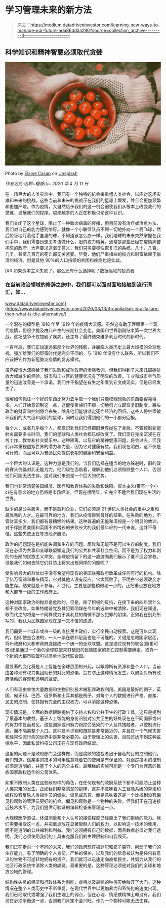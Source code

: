 # 学习管理未来的新方法

> 原文：<https://medium.datadriveninvestor.com/learning-new-ways-to-manage-our-future-ada86dd3a290?source=collection_archive---------3----------------------->

## 科学知识和精神智慧必须取代贪婪

![](img/15f92fce8d6f57cb1a005b4a9d08be80.png)

Photo by [Elaine Casap](https://unsplash.com/@ecasap?utm_source=medium&utm_medium=referral) on [Unsplash](https://unsplash.com?utm_source=medium&utm_medium=referral)

*作者迈克·迈耶~檀香山~ 2020 年 4 月 11 日*

在一场巨大的人类灾难中，我们有一个独特的机会来重组人类社会，以应对这场灾难和未来的挑战。这些当前和未来的挑战正在我们的星球上爆发，并且会更加频繁和更加严峻。作为疫情，大自然给予我们的这一机会迫使我们从根本上改变我们的思维，发展我们的程序。越来越多的人正在积极讨论这种认识。

我们关闭了这个星球，阻止了一种致命病毒的传播，但目前没有治疗或治愈方法，我们对自己的能力感到惊讶。就像一个小联盟队员不顾一切地扑向一个高飞球，然后惊讶地盯着他手套里的球，不知道该怎么办一样，我们地球的未来突然掌握在我们手中，我们需要迅速思考该做什么。旧的权力精英，通常是那些已经在疫情痛苦抱怨的政府，大声要求这毫无意义，我们只需要尽快恢复旧的系统。几十，几百，几千，甚至几百万的死亡都无关紧要。毕竟，他们严重扭曲的权力和财富依赖于崩溃的经济。但是其他 90%的人口持续的贫困和疾病也是如此。

[](https://www.datadriveninvestor.com/2020/03/16/if-capitalism-is-a-failure-then-what-is-the-alternative/) [## 如果资本主义失败了，那么还有什么选择呢？数据驱动的投资者

### 在当前政治领域的修辞之旅中，我们都可以面对面地接触到流行词汇，如…

www.datadriveninvestor.com](https://www.datadriveninvestor.com/2020/03/16/if-capitalism-is-a-failure-then-what-is-the-alternative/) 

一个潜在的模型是 1918 年至 1919 年的疫情大流感。虽然这有助于理解第一个现代疫情，但很少提及由此产生的长期社会变化。美国和世界刚刚结束第一次世界大战，这场战争不仅加剧了疾病，还主导了最终结束维多利亚时代的新时代。

一百年后，我们正加速远离那个世界的残骸，并面临人类历史上最大规模的全球危机。强加给我们的野蛮时代是完全不同的，与 1918 年没有什么联系，所以我们不应该把它作为新冠肺炎疫情的复苏模式。

虽然疫情大流感给了我们失败和成功政府的惨痛教训，但我们得到了未来几周碳排放大幅减少的经验。城市和工业区的健康状况有了明显的改善。工业和城市空气质量的迅速改善是一个承诺，我们并不指望在有生之年看到它变成现实。但是已经发生了。

理解如何抓住一个好的东西比努力去争取一个我们只能模糊想象的东西要容易得多。人们开始意识到这一点，这促使贵族们不顾一切地努力立即恢复旧制度。寡头政治的财富和控制将会丧失，除非他们能够锁定死亡经济的回归。这些人将继续破坏我们的大气层和我们的星球，同时让我们得到他们的一小部分回报。

每个人，或者几乎每个人，都意识到我们已经把旧世界抛在了身后。不管控制新冠肺炎需要多长时间，我们的星球和人类社会都已经改变了。我们现在完全沉浸在在线工作、教育和社交娱乐中。这种隔离，以及它的精神健康问题，将会过去，但我们非常重视虚拟世界的潜力和力量，因为它对健康有益。我们现在明白，这不仅是可行的，而且可以为普通民众提供长期的健康和安全利益。

一个巨大的认识是，这种力量是我们的，当我们选择在适当的地方躲避时，旧的政府寡头傀儡对此无能为力。他们现在面临着，理解到他们必须照顾整个人口，否则他们可能无法生存。这对我们来说是一个巨大的优势。

我们也非常清楚美国经济、医疗和教育体系的失败和缺陷。资本主义(带有一个小 c)在有意义的地方仍将是市场经济，但现在很明显，它完全不适合我们现在生活的世界。

缺少的是公共服务，而不是盈利企业，它们必须是 21 世纪人类社会的重中之重和最优秀的人才。在最可靠的地方，我们从疫情得到最好的结果。在失败的地方，不管财富多少，我们都有最糟糕的结果。这种普遍的无能和漠视是一个明显的教训，对于伴随着美国和英国不断增长的失败长大的我们最年轻的一代来说，这并不奇怪。这些失败正在导致经济崩溃。

政治的问题现在是机能失调和生存的问题。腐败和无能不是可以生存的制度。我们现在必须为共享和全球联盟塑造我们的公共和共享社会空间，而不是为了权力和剥削的丑陋的民族主义冲突。全球疫情留下的这一痕迹向我们展示了谁不适合掌权。但是我们如何去除它们并防止将来出现同样的问题呢？

受影响最大的群体似乎没有希望将现有的美国联邦政府改革成任何可行的机构。除了亿万富翁和寡头精英，它对其他人没有反应。它太腐败了，不明白它必须改变才能生存。结果就是不参与。Z 世代，主要是那些稍微老一点的，正把重点放在地方和大都市一级的工作政府上。

这种对国家政治的抛弃是危险的，但是，除了积极的反抗，在接下来的四年里什么都不会改变。如果特朗普党及其犯罪阴谋在今年的选举中被清除，我们现在知道，取而代之的将是一个同样致力于其利益的稍微不那么犯罪的阴谋。正如我在别处所写的，我认为民族国家现在是一文不值的遗迹。

我们需要一个城市或州一级的直接民主政府，实行全民自动投票。这是可以实现的，但即使是合法的，一人一票在联邦层面也是不可能的。关键是忽略国家层面，将州政府和大都市政府连接成一个统一的全球联盟。这是通过现有的联合国(更可取)还是通过一个新的全球联盟来打破旧的民族国家的死亡控制需要确定。或许一个新的大都市联盟可以简单地取代联合国。

最显著的变化将是人工智能在全球层面的兴起，以跟踪所有资源和整个人口。当前由各种现有权力集团助长的对此的恐惧，旨在防止这种情况发生，以避免对所有政府活动的客观和透明的监督。

人们有理由害怕大量数据和生物识别技术被犯罪政权利用。美国是最好的例子，英国、匈牙利、巴西、俄罗斯和土耳其都是例子。对每个人的数据进行严格、直接、民主的控制，使其拥有完全的主权权力，可以消除这种恐惧。

现实情况是，全面的数据跟踪提供了支持人权和公共卫生的行政工具，这只是提到了最基本的收益。基于人工智能的身份识别对公共卫生的好处现在在不同国家或州的努力中显而易见，这些国家或州努力跟踪受感染的个人及其接触者，以控制流行病，而不隔离整个人口。这种技术识别和跟踪是非常接近的，并且在一个气候灾害和经常性流行病的世界中是非常必要的。由于管理上的失误，目前还达不到这种监控水平，因此私营科技公司正在与现有政府结盟。

这里的问题不是政府部门会这样做，而是腐败的独裁者出于自私的目的控制他们。我们知道，做某事的技术的可用性意味着它的使用是有保证的。对跟踪技术的控制必须是透明的，并基于个人的完全主权。最糟糕的实施可能是一个专门为罪恶的民族国家政权运作的公司体系。

如果不限制人类在这些政府中的角色，在任何现有的政府系统下都不可能防止这种人类灾难的发生。正如我们非常清楚的那样，这并不意味着人工智能系统的算法和编程没有反映人类操作员的偏执、偏见或恶意，而是意味着这是一个比找到没有偏见和腐败的管理员更好的机会。偏见和腐败是一个物种的失败，但我们正在迅速接近技术水平，为我们提供可验证的编辑检查来管理这一点。

大规模医学测试、体温测量和个人认可的接受程度已经超出了我们拒绝的能力。我们需要接受这一点，并把重点放在显著限制人们的权力，以影响这一技术的使用，而不是透明的公共福利和利益。我们必须拥有自己的数据，而且数据必须对我们透明。我们必须使用我们的工具来克服我们的生理限制和自我毁灭。

我们正在走向一个不同的未来，我们的政府现在被罪犯和疯子篡夺，削弱了我们的生存能力。有了明确的个人身份，严格的保护，以及我们的信息被认为是任何有意识的生物不可逆转地拥有的资产，我们就可以迅速走向直接民主，并努力从我们的地区行政系统中消除人类的虐待。最重要的是，这种管理必须是对我们的全球和地方公域的管理。

结构性失灵的经济和行政体系为剥削、虐待以及最终的种族灭绝敞开了大门。这种情况在整个人类历史中不断重复，在现代世界中以更加暴力和系统化的速度出现。我们已经取代或增强了我们生理上的弱点，但在心理、情感或精神上却没有。我们现在必须平衡这一点，否则我们肯定不会兴旺，作为一个物种可能无法生存。